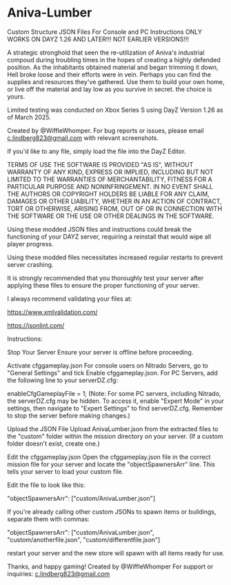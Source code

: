 # Aniva-Lumber
Custom Structure JSON Files For Console and PC Instructions ONLY WORKS ON DAYZ 1.26 AND LATER!!! NOT EARLIER VERSIONS!!!

A strategic stronghold that seen the re-utilization of Aniva's industrial compoud during troubling times in the hopes of creating a highly defended position. As the inhabitants obtained material and began trimming it down, Hell broke loose and their efforts were in vein. Perhaps you can find the supplies and resources they've gathered. Use them to build your own home, or live off the material and lay low as you survive in secret. the choice is yours.

Limited testing was conducted on Xbox Series S using DayZ Version 1.26 as of March 2025.

Created by @WiffleWhomper. For bug reports or issues, please email c.lindberg823@gmail.com with relevant screenshots.

If you'd like to any file, simply load the file into the DayZ Editor.

TERMS OF USE THE SOFTWARE IS PROVIDED "AS IS", WITHOUT WARRANTY OF ANY KIND, EXPRESS OR IMPLIED, INCLUDING BUT NOT LIMITED TO THE WARRANTIES OF MERCHANTABILITY, FITNESS FOR A PARTICULAR PURPOSE AND NONINFRINGEMENT. IN NO EVENT SHALL THE AUTHORS OR COPYRIGHT HOLDERS BE LIABLE FOR ANY CLAIM, DAMAGES OR OTHER LIABILITY, WHETHER IN AN ACTION OF CONTRACT, TORT OR OTHERWISE, ARISING FROM, OUT OF OR IN CONNECTION WITH THE SOFTWARE OR THE USE OR OTHER DEALINGS IN THE SOFTWARE.

Using these modded JSON files and instructions could break the functioning of your DAYZ server, requiring a reinstall that would wipe all player progress.

Using these modded files necessitates increased regular restarts to prevent server crashing.

It is strongly recommended that you thoroughly test your server after applying these files to ensure the proper functioning of your server.

I always recommend validating your files at:

https://www.xmlvalidation.com/

https://jsonlint.com/

Instructions:

Stop Your Server Ensure your server is offline before proceeding.

Activate cfggameplay.json For console users on Nitrado Servers, go to "General Settings" and tick Enable cfggameplay.json. For PC Servers, add the following line to your serverDZ.cfg:

enableCfgGameplayFile = 1; (Note: For some PC servers, including Nitrado, the serverDZ.cfg may be hidden. To access it, enable "Expert Mode" in your settings, then navigate to "Expert Settings" to find serverDZ.cfg. Remember to stop the server before making changes.)

Upload the JSON File Upload AnivaLumber.json from the extracted files to the "custom" folder within the mission directory on your server. (If a custom folder doesn't exist, create one.)

Edit the cfggameplay.json Open the cfggameplay.json file in the correct mission file for your server and locate the "objectSpawnersArr" line. This tells your server to load your custom file.

Edit the file to look like this:

"objectSpawnersArr": ["custom/AnivaLumber.json"]

If you're already calling other custom JSONs to spawn items or buildings, separate them with commas:

"objectSpawnersArr": ["custom/AnivaLumber.json", "custom/anotherfile.json", "custom/differentfile.json"] 

restart your server and the new store will spawn with all items ready for use.

Thanks, and happy gaming! Created by @WiffleWhomper For support or inquiries: c.lindberg823@gmail.com
